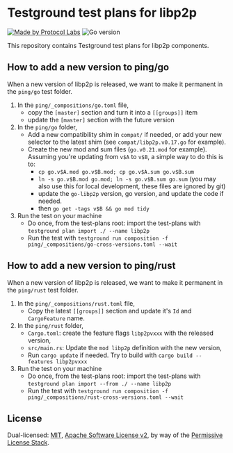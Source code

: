 # Testground test plans for libp2p

[![Made by Protocol Labs](https://img.shields.io/badge/made%20by-Protocol%20Labs-blue.svg?style=flat-square)](http://protocol.ai)
![Go version](https://img.shields.io/badge/go-%3E%3D1.14.0-blue.svg?style=flat-square)

This repository contains Testground test plans for libp2p components.

## How to add a new version to ping/go

When a new version of libp2p is released, we want to make it permanent in the `ping/go` test folder.

1. In the `ping/_compositions/go.toml` file,
    - copy the `[master]` section and turn it into a `[[groups]]` item
    - update the `[master]` section with the future version
2. In the `ping/go` folder,
    - Add a new compatibility shim in `compat/` if needed, or add your new selector to the latest shim (see `compat/libp2p.v0.17.go` for example).
    - Create the new mod and sum files (`go.v0.21.mod` for example). Assuming you're updating from `v$A` to `v$B`, a simple way to do this is to:
        - `cp go.v$A.mod go.v$B.mod; cp go.v$A.sum go.v$B.sum`
        - `ln -s go.v$B.mod go.mod; ln -s go.v$B.sum go.sum` (you may also use this for local development, these files are ignored by git)
        - update the `go-libp2p` version, go version, and update the code if needed.
        - then `go get -tags v$B && go mod tidy`
3. Run the test on your machine
    - Do once, from the test-plans root: import the test-plans with `testground plan import ./ --name libp2p`
    - Run the test with `testground run composition -f ping/_compositions/go-cross-versions.toml --wait`

## How to add a new version to ping/rust

When a new version of libp2p is released, we want to make it permanent in the `ping/rust` test folder.

1. In the `ping/_compositions/rust.toml` file,
    - Copy the latest `[[groups]]` section and update it's `Id` and `CargoFeature` name.
2. In the `ping/rust` folder,
    - `Cargo.toml`: create the feature flags `libp2pvxxx` with the released version,
    - `src/main.rs`: Update the `mod libp2p` definition with the new version,
    - Run `cargo update` if needed. Try to build with `cargo build --features libp2pvxxx`
3. Run the test on your machine
    - Do once, from the test-plans root: import the test-plans with `testground plan import --from ./ --name libp2p`
    - Run the test with `testground run composition -f ping/_compositions/rust-cross-versions.toml --wait`

## License

Dual-licensed: [MIT](./LICENSE-MIT), [Apache Software License v2](./LICENSE-APACHE), by way of the
[Permissive License Stack](https://protocol.ai/blog/announcing-the-permissive-license-stack/).
